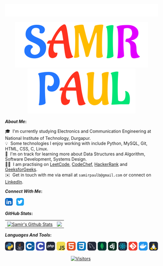 <p align="center">
  <a href="https://github.com/SamirPaul1"> <img src="assets/welcome.svg"/> </a>
</p>

<p align="center">
  <a href="https://github.com/SamirPaul1"> <img src="assets/samir.svg"/> <img src="assets/paul.svg"/> </a>
</p>


<b>*About Me*:</b> 

  🎓 &nbsp;I'm currently studying Electronics and Communication Engineering at National Institute of Technology, Durgapur.\
  💡 &nbsp;Some technologies I enjoy working with include Python, MySQL, Git, HTML, CSS, C, Linux.\
  🌱 &nbsp;I'm on track for learning more about Data Structures and Algorithm, Software Development, Systems Design.\
  👨‍💻 &nbsp;I am practising on [LeetCode](https://leetcode.com/samirpaul1), [CodeChef](https://www.codechef.com/users/samirpaul1), [HackerRank](https://www.hackerrank.com/samirpaul1) and [GeeksforGeeks](https://auth.geeksforgeeks.org/user/samirpaul1/practice).\
  ✉️ &nbsp;Get in touch with me via email at ```samirpaulb@gmail.com``` or connect on [LinkedIn](https://www.linkedin.com/in/SamirPaul). 


<b>*Connect With Me*:</b> 

[<img alt="LinkedIn" width="25px" src="assets/linkedin.svg">](https://www.linkedin.com/in/SamirPaul) &nbsp; 
[<img alt="Twitter" width="25px" src="assets/twitter.svg">](https://twitter.com/intent/follow?screen_name=SamirPaulb)

 <b> </b>

<b>*GitHub Stats*:</b> 
  
  <b> </b> 
  
  
<p align="center">
<table>
<tr>
  
  <td>
  <a href="https://github.com/SamirPaul1">
  <img align="center" src="https://github-readme-stats-samirpaul.vercel.app/api?username=SamirPaul1&show_icons=true&include_all_commits=true&theme=radical&hide_border=true" alt="Samir's Github Stats" height="180rem" />
  </a>
  </td>
    
  <td> 
<a href="https://github.com/SamirPaul1"><img align="center" src="https://github-readme-stats-samirpaul.vercel.app/api/top-langs/?username=SamirPaul1&layout=compact&theme=radical&hide_border=true" height="180rem"/></a>
  </td>
    
</tr>
</table>
</p>
  
  
<b>*Languages And Tools*:</b>
  
<b> </b>  

<p align="center">
  
<a href="https://github.com/SamirPaul1"> 
<img alt="Python Java C++ C PHP JavaScript HTML CSS MySQL MongoDB Django ReactJS Git Docker Linux" loading="lazy" src="/assets/skills.svg" />
</a>

</p>  

  
<p align=center>                           
  <a href="https://github.com/SamirPaul1"><img align=center  src="https://hits.sh/github.com/SamirPaul1.svg?label=Visitors&extraCount=20000&color=526afd&labelColor=0b861a" alt="Visitors"></a>  <img src="https://komarev.com/ghpvc/?username=SamirPaul1"  width="1" height="1" />     
</p>

